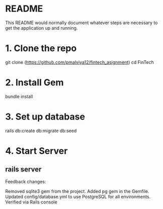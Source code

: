 # README
This README would normally document whatever steps are necessary to get the
application up and running.

# 1. Clone the repo
git clone (https://github.com/pmalviya12/fintech_asignment)
cd FinTech

# 2. Install Gem
bundle install

# 3. Set up database
rails db:create db:migrate db:seed

# 4. Start Server
rails server
-----------------------------------------------------------------------

Feedback changes:

Removed sqlite3 gem from the project.
Added pg gem in the Gemfile.
Updated config/database.yml to use PostgreSQL for all environments.
Verified via Rails console
